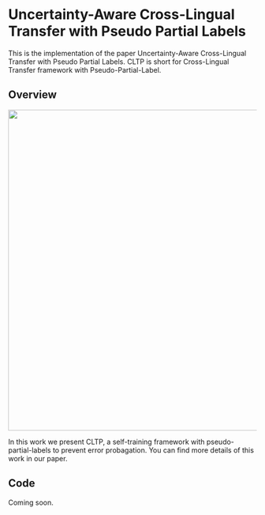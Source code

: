 # Uncertainty-Aware Cross-Lingual Transfer with Pseudo Partial Labels

This is the implementation of the paper Uncertainty-Aware Cross-Lingual Transfer with Pseudo Partial Labels. CLTP is short for Cross-Lingual Transfer framework with Pseudo-Partial-Label.


## Overview
<img src="./fig/illustration.png" width="650"/>

In this work we present CLTP, a self-training framework with pseudo-partial-labels to prevent error probagation.
You can find more details of this work in our paper.

## Code
Coming soon.
